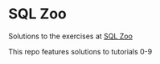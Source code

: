 # SQL Zoo

Solutions to the exercises at [SQL Zoo](https://sqlzoo.net/wiki/SQL_Tutorial)

This repo features solutions to tutorials 0-9